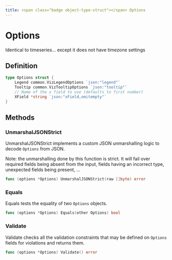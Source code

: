 ```yaml
---
title: <span class="badge object-type-struct"></span> Options
---
```

# <span class="badge object-type-struct"></span> Options

Identical to timeseries... except it does not have timezone settings

## Definition

```go
type Options struct {
    Legend common.VizLegendOptions `json:"legend"`
    Tooltip common.VizTooltipOptions `json:"tooltip"`
    // Name of the x field to use (defaults to first number)
    XField *string `json:"xField,omitempty"`
}
```
## Methods

### <span class="badge object-method"></span> UnmarshalJSONStrict

UnmarshalJSONStrict implements a custom JSON unmarshalling logic to decode `Options` from JSON.

Note: the unmarshalling done by this function is strict. It will fail over required fields being absent from the input, fields having an incorrect type, unexpected fields being present, …

```go
func (options *Options) UnmarshalJSONStrict(raw []byte) error
```

### <span class="badge object-method"></span> Equals

Equals tests the equality of two `Options` objects.

```go
func (options *Options) Equals(other Options) bool
```

### <span class="badge object-method"></span> Validate

Validate checks all the validation constraints that may be defined on `Options` fields for violations and returns them.

```go
func (options *Options) Validate() error
```

